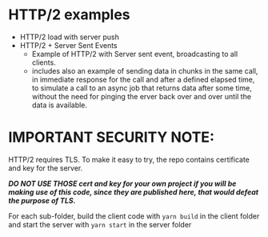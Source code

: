 # HTTP/2 examples

- HTTP/2 load with server push
- HTTP/2 + Server Sent Events 
  - Example of HTTP/2 with Server sent event, broadcasting to all clients.
  - includes also an example of sending data in chunks in the same call, in immediate response for the call and after a defined elapsed time, to simulate a call to an async job that returns data after some time, without the need for pinging the erver back over and over until the data is available.

# IMPORTANT SECURITY NOTE: 

HTTP/2 requires TLS. To make it easy to try, the repo contains certificate and key for the server.

***DO NOT USE THOSE cert and key for your own project if you will be making use of this code, since they are published here, that would defeat the purpose of TLS.***

For each sub-folder, build the client code with `yarn build` in the client folder
and start the server with `yarn start` in the server folder